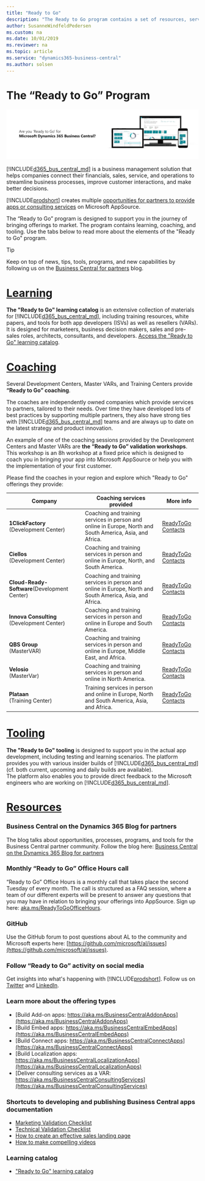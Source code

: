 ```yaml
---
title: "Ready to Go"
description: "The Ready to Go program contains a set of resources, services and tools to support Microsoft Dynamics 365 Business Central."
author: SusanneWindfeldPedersen
ms.custom: na
ms.date: 10/01/2019
ms.reviewer: na
ms.topic: article
ms.service: "dynamics365-business-central"
ms.author: solsen
---
```


# The “Ready to Go” Program

![ReadyToGo Banner](../media/readytogo-banner.png)

[!INCLUDE[d365_bus_central_md](../includes/d365_bus_central_md.md)] is a business management solution that helps companies connect their financials, sales, service, and operations to streamline business processes, improve customer interactions, and make better decisions.  

[!INCLUDE[prodshort](../includes/prodshort.md)] creates multiple [opportunities for partners to provide apps or consulting services](https://aka.ms/businesscentralapps) on Microsoft AppSource.

The “Ready to Go” program is designed to support you in the journey of bringing offerings to market. The program contains learning, coaching, and tooling. Use the tabs below to read more about the elements of the "Ready to Go" program.  

> [!TIP]
> Keep on top of news, tips, tools, programs, and new capabilities by following us on the [Business Central for partners](https://community.dynamics.com/business/b/businesscentraldevitpro) blog.

# [**Learning**](#tab/learning)
**The "Ready to Go" learning catalog** is an extensive collection of materials for [!INCLUDE[d365_bus_central_md](../includes/d365_bus_central_md.md)], including training resources, white papers, and tools for both app developers (ISVs) as well as resellers (VARs). It is designed for marketeers, business decision makers, sales and pre-sales roles, architects, consultants, and developers. [Access the "Ready to Go" learning catalog](https://go.microsoft.com/fwlink/?linkid=2002101).

# [**Coaching**](#tab/coaching)
Several Development Centers, Master VARs, and Training Centers provide **“Ready to Go” coaching**.

The coaches are independently owned companies which provide services to partners, tailored to their needs. Over time they have developed lots of best practices by supporting multiple partners, they also have strong ties with [!INCLUDE[d365_bus_central_md](../includes/d365_bus_central_md.md)] teams and are always up to date on the latest strategy and product innovation.

An example of one of the coaching sessions provided by the Development Centers and Master VARs are **the “Ready to Go” validation workshops**. This workshop is an 8h workshop at a fixed price which is designed to coach you in bringing your app into Microsoft AppSource or help you with the implementation of your first customer.  

Please find the coaches in your region and explore which "Ready to Go" offerings they provide:

|Company|Coaching services provided|More info|
|-------|--------------------------|---------|
|**1ClickFactory** <br>(Development Center)|Coaching and training services in person and online in Europe, North and South America, Asia, and Africa.|[ReadyToGo Contacts](https://www.1clickfactory.com/readytogo/)|
|**Ciellos** <br>(Development Center)|Coaching and training services in person and online in Europe, North, and South America.|[ReadyToGo Contacts](https://www.ciellos.com/ready-to-go)|
|**Cloud-Ready-Software**(Development Center)|Coaching and training services in person and online in Europe, North and South America, Asia, and Africa.|[ReadyToGo Contacts](https://cloud-ready-software.com/readytogo/)|
|**Innova Consulting**<br>(Development Center)|Coaching and training services in person and online in Europe and South America.|[ReadyToGo Contacts](https://www.innovaconsulting.es/en/readytogo/)|
|**QBS Group**<br>(MasterVAR)|Coaching and training services in person and online in Europe, Middle East, and Africa.|[ReadyToGo Contacts](https://www.qbsgroup.com/service/ready-to-go-for-dynamics-365-business-central/)|
|**Velosio**<br>(MasterVar)|Coaching and training services in person and online in North America.|[ReadyToGo Contacts](https://www.velosio.com/landing/readytogo/)|
|**Plataan**<br>(Training Center)|Training services in person and online in Europe, North and South America, Asia, and Africa.|[ReadyToGo Contacts](https://plataan.tv/en)|

# [**Tooling**](#tab/tooling)
**The "Ready to Go" tooling** is designed to support you in the actual app development, including testing and learning scenarios. The platform provides you with various insider builds of [!INCLUDE[d365_bus_central_md](../includes/d365_bus_central_md.md)] (cf. both current, upcoming and daily builds are available).  
The platform also enables you to provide direct feedback to the Microsoft engineers who are working on [!INCLUDE[d365_bus_central_md](../includes/d365_bus_central_md.md)]. 

# [**Resources**](#tab/resources)
### Business Central on the Dynamics 365 Blog for partners

The blog talks about opportunities, processes, programs, and tools for the Business Central partner community. Follow the blog here: [Business Central on the Dynamics 365 Blog for partners](https://cloudblogs.microsoft.com/dynamics365/it/product/business-central/)

### Monthly “Ready to Go” Office Hours call
“Ready to Go” Office Hours is a monthly call that takes place the second Tuesday of every month. The call is structured as a FAQ session, where a team of our different experts will be present to answer any questions that you may have in relation to bringing your offerings into AppSource. Sign up here: [aka.ms/ReadyToGoOfficeHours](https://aka.ms/ReadyToGoOfficeHours).

### GitHub
Use the GitHub forum to post questions about AL to the community and Microsoft experts here: [https://github.com/microsoft/al/issues](https://github.com/microsoft/al/issues).

### Follow “Ready to Go” activity on social media
Get insights into what's happening with [!INCLUDE[prodshort](../../includes/prodshort.md)]. Follow us on [Twitter](https://twitter.com/search?q=%23ReadyToGo%20%23MSDYN365BC&src=typd) and [LinkedIn](https://www.linkedin.com/search/results/content/v2/?keywords=%23MSDYN365BC%20%23READYTOGO&origin=GLOBAL_SEARCH_HEADER).

### Learn more about the offering types
+ [Build Add-on apps: https://aka.ms/BusinessCentralAddonApps](https://aka.ms/BusinessCentralAddonApps)  
+ [Build Embed apps: https://aka.ms/BusinessCentralEmbedApps](https://aka.ms/BusinessCentralEmbedApps)  
+ [Build Connect apps: https://aka.ms/BusinessCentralConnectApps](https://aka.ms/BusinessCentralConnectApps)  
+ [Build Localization apps: https://aka.ms/BusinessCentralLocalizationApps](https://aka.ms/BusinessCentralLocalizationApps)  
+ [Deliver consulting services as a VAR: https://aka.ms/BusinessCentralConsultingServices](https://aka.ms/BusinessCentralConsultingServices) 

### Shortcuts to developing and publishing Business Central apps documentation

+ [Marketing Validation Checklist](https://docs.microsoft.com/dynamics365/business-central/dev-itpro/developer/readiness/readiness-checklist-marketing)
+ [Technical Validation Checklist](https://docs.microsoft.com/dynamics365/business-central/dev-itpro/developer/devenv-checklist-submission)
+ [How to create an effective sales landing page](https://docs.microsoft.com/dynamics365/business-central/dev-itpro/developer/readiness/readiness-how-to-create-sales-landing-page)
+ [How to make compelling videos](https://docs.microsoft.com/dynamics365/business-central/dev-itpro/developer/readiness/readiness-how-to-make-compelling-videos)
### Learning catalog
+ ["Ready to Go" learning catalog](https://go.microsoft.com/fwlink/?linkid=2002101)  
